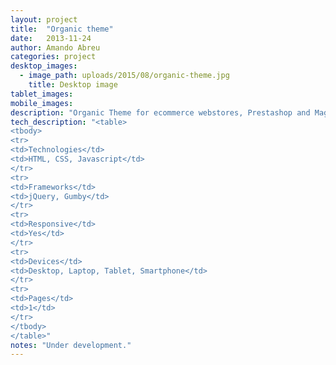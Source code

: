 ```yaml
---
layout: project 
title:  "Organic theme"
date:   2013-11-24
author: Amando Abreu
categories: project
desktop_images:
  - image_path: uploads/2015/08/organic-theme.jpg
    title: Desktop image
tablet_images:
mobile_images:
description: "Organic Theme for ecommerce webstores, Prestashop and Magento"
tech_description: "<table>
<tbody>
<tr>
<td>Technologies</td>
<td>HTML, CSS, Javascript</td>
</tr>
<tr>
<td>Frameworks</td>
<td>jQuery, Gumby</td>
</tr>
<tr>
<td>Responsive</td>
<td>Yes</td>
</tr>
<tr>
<td>Devices</td>
<td>Desktop, Laptop, Tablet, Smartphone</td>
</tr>
<tr>
<td>Pages</td>
<td>1</td>
</tr>
</tbody>
</table>"
notes: "Under development."
---
```

